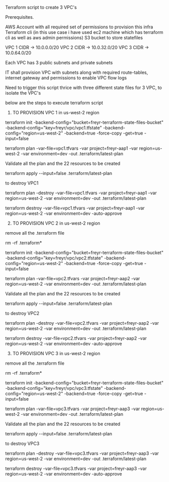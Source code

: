 Terraform script to create 3 VPC's

Prerequisites.

AWS Account with all required set of permissions to provision this infra
Terraform cli (in this use case i have used ec2 machine which has terraform cli as well as aws admin permissions)
S3 bucket to store statefiles


VPC 1 CIDR -> 10.0.0.0/20
VPC 2 CIDR -> 10.0.32.0/20
VPC 3 CIDR -> 10.0.64.0/20

Each VPC has 3 public subnets and private subnets

IT shall provision VPC with subnets along with required route-tables, internet gateway and permissions to enable VPC flow logs

Need to trigger this script thrice with three different state files for 3 VPC, to isolate the VPC's

below are the steps to execute terraform script 

1. TO PROVISION VPC 1 in us-west-2 region

terraform init -backend-config="bucket=freyr-terraform-state-files-bucket" -backend-config="key=freyr/vpc/vpc1.tfstate" -backend-config="region=us-west-2" -backend=true -force-copy -get=true -input=false

terraform plan -var-file=vpc1.tfvars -var project=freyr-aap1 -var region=us-west-2 -var environment=dev -out .terraform/latest-plan

Validate all the plan and the 22 resources to be created

terraform apply --input=false .terraform/latest-plan

to destroy VPC1

terraform plan -destroy -var-file=vpc1.tfvars -var project=freyr-aap1 -var region=us-west-2 -var environment=dev -out .terraform/latest-plan

terraform destroy -var-file=vpc1.tfvars -var project=freyr-aap1 -var region=us-west-2 -var environment=dev -auto-approve


2. TO PROVISION VPC 2 in us-west-2 region

remove all the .terraform file 

rm -rf .terraform*

terraform init -backend-config="bucket=freyr-terraform-state-files-bucket" -backend-config="key=freyr/vpc/vpc2.tfstate" -backend-config="region=us-west-2" -backend=true -force-copy -get=true -input=false

terraform plan -var-file=vpc2.tfvars -var project=freyr-aap2 -var region=us-west-2 -var environment=dev -out .terraform/latest-plan

Validate all the plan and the 22 resources to be created

terraform apply --input=false .terraform/latest-plan

to destroy VPC2

terraform plan -destroy -var-file=vpc2.tfvars -var project=freyr-aap2 -var region=us-west-2 -var environment=dev -out .terraform/latest-plan

terraform destroy -var-file=vpc2.tfvars -var project=freyr-aap2 -var region=us-west-2 -var environment=dev -auto-approve

3. TO PROVISION VPC 3 in us-west-2 region

remove all the .terraform file 

rm -rf .terraform*

terraform init -backend-config="bucket=freyr-terraform-state-files-bucket" -backend-config="key=freyr/vpc/vpc3.tfstate" -backend-config="region=us-west-2" -backend=true -force-copy -get=true -input=false

terraform plan -var-file=vpc3.tfvars -var project=freyr-aap3 -var region=us-west-2 -var environment=dev -out .terraform/latest-plan

Validate all the plan and the 22 resources to be created

terraform apply --input=false .terraform/latest-plan

to destroy VPC3

terraform plan -destroy -var-file=vpc3.tfvars -var project=freyr-aap3 -var region=us-west-2 -var environment=dev -out .terraform/latest-plan

terraform destroy -var-file=vpc3.tfvars -var project=freyr-aap3 -var region=us-west-2 -var environment=dev -auto-approve

